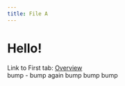 ```yaml
---
title: File A
---
```


# Hello!

Link to First tab: [Overview](../overview)  
bump -  bump again bump bump bump
